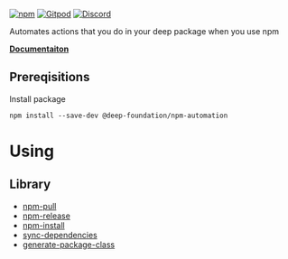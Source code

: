 [![npm](https://img.shields.io/npm/v/@deep-foundation/npm-automation.svg)](https://www.npmjs.com/package/@deep-foundation/npm-automation)
[![Gitpod](https://img.shields.io/badge/Gitpod-ready--to--code-blue?logo=gitpod)](https://gitpod.io/#https://github.com/deep-foundation/npm-automation) 
[![Discord](https://badgen.net/badge/icon/discord?icon=discord&label&color=purple)](https://discord.gg/deep-foundation)

Automates actions that you do in your deep package when you use npm

[**Documentaiton**](https://deep-foundation.github.io/npm-automation/)

## Prereqisitions
Install package
```
npm install --save-dev @deep-foundation/npm-automation
```
# Using
## Library
- [npm-pull](https://deep-foundation.github.io/npm-automation/functions/npmPull.html)
- [npm-release](https://deep-foundation.github.io/npm-automation/functions/npmRelease.html)
- [npm-install](https://deep-foundation.github.io/npm-automation/functions/npmInstall.html)
- [sync-dependencies](https://deep-foundation.github.io/npm-automation/functions/syncDependencies.html)
- [generate-package-class](https://deep-foundation.github.io/npm-automation/functions/generatePackageClass.html)

<!-- Do not remove these comments. They are used for automated generation -->
<!-- CLI_HELP_START -->
<!-- CLI_HELP_END -->